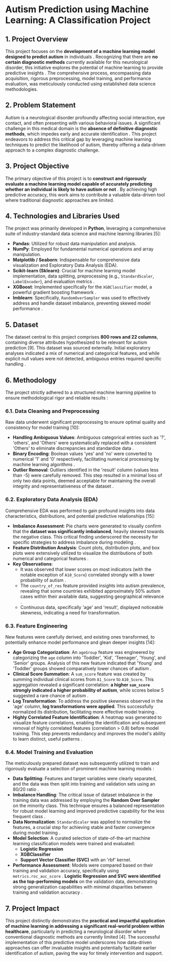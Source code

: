 
# Autism Prediction using Machine Learning: A Classification Project

## 1. Project Overview

This project focuses on the **development of a machine learning model designed to predict autism** in individuals . Recognizing that there are **no certain diagnostic methods** currently available for this neurological disorder, this initiative explores the potential of machine learning to provide predictive insights . The comprehensive process, encompassing data acquisition, rigorous preprocessing, model training, and performance evaluation, was meticulously conducted using established data science methodologies.

## 2. Problem Statement

Autism is a neurological disorder profoundly affecting social interaction, eye contact, and often presenting with various behavioral issues. A significant challenge in this medical domain is the **absence of definitive diagnostic methods**, which impedes early and accurate identification . This project endeavors to address this critical gap by leveraging machine learning techniques to predict the likelihood of autism, thereby offering a data-driven approach to a complex diagnostic challenge.

## 3. Project Objective

The primary objective of this project is to **construct and rigorously evaluate a machine learning model capable of accurately predicting whether an individual is likely to have autism or not** . By achieving high predictive accuracy, this work aims to contribute a valuable data-driven tool where traditional diagnostic approaches are limited.

## 4. Technologies and Libraries Used

The project was primarily developed in **Python**, leveraging a comprehensive suite of industry-standard data science and machine learning libraries [5]:

*   **Pandas**: Utilized for robust data manipulation and analysis.
*   **NumPy**: Employed for fundamental numerical operations and array manipulation.
*   **Matplotlib / Seaborn**: Indispensable for comprehensive data visualization and Exploratory Data Analysis (EDA).
*   **Scikit-learn (Sklearn)**: Crucial for machine learning model implementation, data splitting, preprocessing (e.g., `StandardScaler`, `LabelEncoder`), and evaluation metrics .
*   **XGBoost**: Implemented specifically for the `XGBClassifier` model, a powerful gradient boosting framework .
*   **Imblearn**: Specifically, `RandomOverSampler` was used to effectively address and handle dataset imbalance, preventing skewed model performance .

## 5. Dataset

The dataset central to this project comprises **800 rows and 22 columns**, containing diverse attributes hypothesized to be relevant for autism prediction [9]. This dataset was sourced externally. Initial exploratory analyses indicated a mix of numerical and categorical features, and while explicit null values were not detected, ambiguous entries required specific handling .

## 6. Methodology

The project strictly adhered to a structured machine learning pipeline to ensure methodological rigor and reliable results :

### 6.1. Data Cleaning and Preprocessing

Raw data underwent significant preprocessing to ensure optimal quality and consistency for model training [10]:
*   **Handling Ambiguous Values**: Ambiguous categorical entries such as '?', 'others', and 'Others' were systematically replaced with a consistent 'Others' to eliminate discrepancies and standardize data .
*   **Binary Encoding**: Boolean values 'yes' and 'no' were converted to numerical '1' and '0' respectively, facilitating numerical processing by machine learning algorithms .
*   **Outlier Removal**: Outliers identified in the 'result' column (values less than -5) were carefully removed. This step resulted in a minimal loss of only two data points, deemed acceptable for maintaining the overall integrity and representativeness of the dataset .

### 6.2. Exploratory Data Analysis (EDA)

Comprehensive EDA was performed to gain profound insights into data characteristics, distributions, and potential predictive relationships [15]:
*   **Imbalance Assessment**: Pie charts were generated to visually confirm that the **dataset was significantly imbalanced**, heavily skewed towards the negative class. This critical finding underscored the necessity for specific strategies to address imbalance during modeling .
*   **Feature Distribution Analysis**: Count plots, distribution plots, and box plots were extensively utilized to visualize the distributions of both numerical and categorical features .
*   **Key Observations**:
    *   It was observed that lower scores on most indicators (with the notable exception of `A10_Score`) correlated strongly with a lower probability of autism .
    *   The `country_of_res` feature provided insights into autism prevalence, revealing that some countries exhibited approximately 50% autism cases within their available data, suggesting geographical relevance .
    *   Continuous data, specifically 'age' and 'result', displayed noticeable skewness, indicating a need for transformation.

### 6.3. Feature Engineering

New features were carefully derived, and existing ones transformed, to potentially enhance model performance and glean deeper insights [14]:
*   **Age Group Categorization**: An `ageGroup` feature was engineered by categorizing the `age` column into 'Toddler', 'Kid', 'Teenager', 'Young', and 'Senior' groups. Analysis of this new feature indicated that 'Young' and 'Toddler' groups showed comparatively lower chances of autism .
*   **Clinical Score Summation**: A `sum_score` feature was created by summing individual clinical scores from `A1_Score` to `A10_Score`. This aggregation revealed a significant correlation: **a higher `sum_score` strongly indicated a higher probability of autism**, while scores below 5 suggested a rare chance of autism .
*   **Log Transformation**: To address the positive skewness observed in the 'age' column, **log transformations were applied**. This successfully normalized its distribution, facilitating more effective model training .
*   **Highly Correlated Feature Identification**: A heatmap was generated to visualize feature correlations, enabling the identification and subsequent removal of highly correlated features (correlation > 0.8) before model training. This step prevents redundancy and improves the model's ability to learn distinct, useful patterns .

### 6.4. Model Training and Evaluation

The meticulously prepared dataset was subsequently utilized to train and rigorously evaluate a selection of prominent machine learning models :
*   **Data Splitting**: Features and target variables were clearly separated, and the data was then split into training and validation sets using an 80/20 ratio .
*   **Imbalance Handling**: The critical issue of dataset imbalance in the training data was addressed by employing the **Random Over Sampler** on the minority class. This technique ensures a balanced representation for robust model learning and improved predictive capability for the less frequent class .
*   **Data Normalization**: `StandardScaler` was applied to normalize the features, a crucial step for achieving stable and faster convergence during model training .
*   **Model Selection**: A curated selection of state-of-the-art machine learning classification models were trained and evaluated:
    *   **Logistic Regression**
    *   **XGBClassifier**
    *   **Support Vector Classifier (SVC)** with an 'rbf' kernel.
*   **Performance Assessment**: Models were compared based on their training and validation accuracy, specifically using `metrics.roc_auc_score` . **Logistic Regression and SVC were identified as the top-performing models** on the validation data, demonstrating strong generalization capabilities with minimal disparities between training and validation accuracy .

## 7. Project Impact

This project distinctly demonstrates the **practical and impactful application of machine learning in addressing a significant real-world problem within healthcare**, particularly in predicting a neurological disorder where conventional diagnostic methods are currently limited [4]. The successful implementation of this predictive model underscores how data-driven approaches can offer invaluable insights and potentially facilitate earlier identification of autism, paving the way for timely intervention and support.
